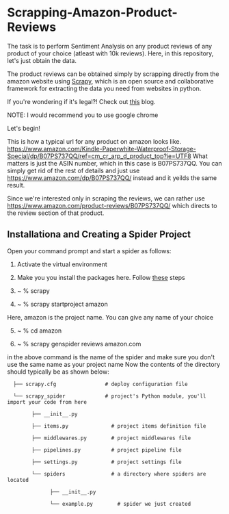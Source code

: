 # Scrapping-Amazon-Product-Reviews

The task is to perform Sentiment Analysis on any product reviews of any product of your choice (atleast with 10k reviews). Here, in this repository, let's just obtain the data.

The product reviews can be obtained simply by scrapping directly from the amazon website using [Scrapy](https://scrapy.org), which is an open source and collaborative framework for extracting the data you need from websites in python.

If you're wondering if it's legal?! Check out [this](https://www.blog.datahut.co/post/is-web-data-scraping-legal) blog.

NOTE: I would recommend you to use google chrome

Let's begin! 

This is how a typical url for any product on amazon looks like.
https://www.amazon.com/Kindle-Paperwhite-Waterproof-Storage-Special/dp/B07PS737QQ/ref=cm_cr_arp_d_product_top?ie=UTF8 
What matters is just the ASIN number, which in this case is B07PS737QQ. You can simply get rid of the rest of details and just use https://www.amazon.com/dp/B07PS737QQ/ instead and it yeilds the same result.

Since we're interested only in scraping the reviews, we can rather use https://www.amazon.com/product-reviews/B07PS737QQ/ which directs to the review section of that product.


## Installationa and Creating a Spider Project

Open your command prompt and start a spider as follows:

1. Activate the virtual environment

2. Make you you install the packages here. Follow [these](https://docs.scrapy.org/en/latest/intro/install.html#intro-install) steps

3. ~ % scrapy

4. ~ % scrapy startproject amazon

Here, amazon is the project name. You can give any name of your choice

5. ~ % cd amazon

6. ~ % scrapy genspider reviews amazon.com

<reviews> in the above command is the name of the spider and make sure you don't use the same name as your project name
Now the contents of the directory should typically be as shown below:
   
   
    
      ├── scrapy.cfg                # deploy configuration file
    
      └── scrapy_spider             # project's Python module, you'll import your code from here
        
            ├── __init__.py
        
            ├── items.py              # project items definition file
        
            ├── middlewares.py        # project middlewares file
        
            ├── pipelines.py          # project pipeline file
        
            ├── settings.py           # project settings file
        
            └── spiders               # a directory where spiders are located
            
                  ├── __init__.py
            
                  └── example.py        # spider we just created


   
           
    

